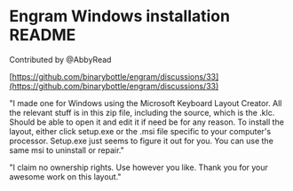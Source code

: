 # Engram Windows installation README

Contributed by @AbbyRead

[https://github.com/binarybottle/engram/discussions/33](https://github.com/binarybottle/engram/discussions/33)

"I made one for Windows using the Microsoft Keyboard Layout Creator. All the 
relevant stuff is in this zip file, including the source, which is the .klc. 
Should be able to open it and edit it if need be for any reason. To install 
the layout, either click setup.exe or the .msi file specific to your 
computer's processor. Setup.exe just seems to figure it out for you. You can 
use the same msi to uninstall or repair."

"I claim no ownership rights. Use however you like. Thank you for your 
awesome work on this layout."
